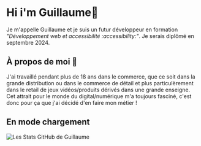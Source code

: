 # Hi i'm Guillaume👋

Je m'appelle Guillaume et je suis un futur développeur en formation  *"Développement web et accessibilité :accessibility:"*.
Je serais diplômé en septembre 2024.

 ## À propos de moi :wave:

J'ai travaillé pendant plus de 18 ans dans le commerce, que ce soit dans la grande distribution ou dans le commerce de détail et plus particulèrement dans le retail de jeux vidéos/produits dérivés dans une grande enseigne.
Cet attrait pour le monde du digital/numérique m'a toujours fasciné, c'est donc pour ça que j'ai décidé d'en faire mon métier !

## En mode chargement 

![Les Stats GitHub de Guillaume](https://github-readme-stats.vercel.app/api?username=GuillaumePOREZ72&show_icons=true&theme=radical)

<!--
**GuillaumePOREZ72/GuillaumePOREZ72** is a ✨ _special_ ✨ repository because its `README.md` (this file) appears on your GitHub profile.

Here are some ideas to get you started:

- 🔭 I’m currently working on ...
- 🌱 I’m currently learning ...
- 👯 I’m looking to collaborate on ...
- 🤔 I’m looking for help with ...
- 💬 Ask me about ...
- 📫 How to reach me: ...
- 😄 Pronouns: ...
- ⚡ Fun fact: ...
-->
